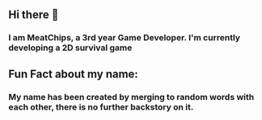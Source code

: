 ## Hi there 👋
### I am MeatChips, a 3rd year Game Developer. I'm currently developing a 2D survival game

## Fun Fact about my name:
### My name has been created by merging to random words with each other, there is no further backstory on it.

<!--
**MeatChips/MeatChips** is a ✨ _special_ ✨ repository because its `README.md` (this file) appears on your GitHub profile.

Here are some ideas to get you started:

- 🔭 I’m currently working on ...
- 🌱 I’m currently learning ...
- 👯 I’m looking to collaborate on ...
- 🤔 I’m looking for help with ...
- 💬 Ask me about ...
- 📫 How to reach me: ...
- 😄 Pronouns: ...
- ⚡ Fun fact: ...
-->
